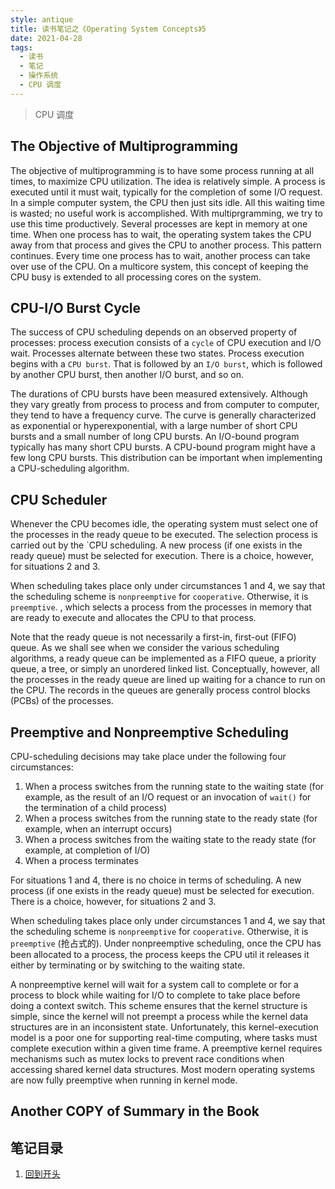 ```yaml
---
style: antique
title: 读书笔记之《Operating System Concepts》5
date: 2021-04-28
tags:
  - 读书
  - 笔记
  - 操作系统
  - CPU 调度
---
```


> CPU 调度

## The Objective of Multiprogramming

The objective of multiprogramming is to have some process running at all times, to maximize CPU utilization. The idea is relatively simple. A process is executed until it must wait, typically for the completion of some I/O request. In a simple computer system, the CPU then just sits idle. All this waiting time is wasted; no useful work is accomplished. With multiprgramming, we try to use this time productively. Several processes are kept in memory at one time. When one process has to wait, the operating system takes the CPU away from that process and gives the CPU to another process. This pattern continues. Every time one process has to wait, another process can take over use of the CPU. On a multicore system, this concept of keeping the CPU busy is extended to all processing cores on the system.

## CPU-I/O Burst Cycle

The success of CPU scheduling depends on an observed property of processes: process execution consists of a `cycle` of CPU execution and I/O wait. Processes alternate between these two states. Process execution begins with a `CPU burst`. That is followed by an `I/O burst`, which is followed by another CPU burst, then another I/O burst, and so on.

The durations of CPU bursts have been measured extensively. Although they vary greatly from process to process and from computer to computer, they tend to have a frequency curve. The curve is generally characterized as exponential or hyperexponential, with a large number of short CPU bursts and a small number of long CPU bursts. An I/O-bound program typically has many short CPU bursts. A CPU-bound program might have a few long CPU bursts. This distribution can be important when implementing a CPU-scheduling algorithm.

## CPU Scheduler

Whenever the CPU becomes idle, the operating system must select one of the processes in the ready queue to be executed. The selection process is carried out by the `CPU scheduling. A new process (if one exists in the ready queue) must be selected for execution. There is a choice, however, for situations 2 and 3.

When scheduling takes place only under circumstances 1 and 4, we say that the scheduling scheme is `nonpreemptive` for `cooperative`. Otherwise, it is `preemptive`. , which selects a process from the processes in memory that are ready to execute and allocates the CPU to that process.

Note that the ready queue is not necessarily a first-in, first-out (FIFO) queue. As we shall see when we consider the various scheduling algorithms, a ready queue can be implemented as a FIFO queue, a priority queue, a tree, or simply an unordered linked list. Conceptually, however, all the processes in the ready queue are lined up waiting for a chance to run on the CPU. The records in the queues are generally process control blocks (PCBs) of the processes.

## Preemptive and Nonpreemptive Scheduling

CPU-scheduling decisions may take place under the following four circumstances:

1. When a process switches from the running state to the waiting state (for example, as the result of an I/O request or an invocation of `wait()` for the termination of a child process)
2. When a process switches from the running state to the ready state (for example, when an interrupt occurs)
3. When a process switches from the waiting state to the ready state (for example, at completion of I/O)
4. When a process terminates

For situations 1 and 4, there is no choice in terms of scheduling. A new process (if one exists in the ready queue) must be selected for execution. There is a choice, however, for situations 2 and 3.

When scheduling takes place only under circumstances 1 and 4, we say that the scheduling scheme is `nonpreemptive` for `cooperative`. Otherwise, it is `preemptive` (抢占式的). Under nonpreemptive scheduling, once the CPU has been allocated to a process, the process keeps the CPU util it releases it either by terminating or by switching to the waiting state.

A nonpreemptive kernel will wait for a system call to complete or for a process to block while waiting for I/O to complete to take place before doing a context switch. This scheme ensures that the kernel structure is simple, since the kernel will not preempt a process while the kernel data structures are in an inconsistent state. Unfortunately, this kernel-execution model is a poor one for supporting real-time computing, where tasks must complete execution within a given time frame. A preemptive kernel requires mechanisms such as mutex locks to prevent race conditions when accessing shared kernel data structures. Most modern operating systems are now fully preemptive when running in kernel mode.

## Another COPY of Summary in the Book

## 笔记目录

1. [回到开头](scroll-to-the-very-top)
